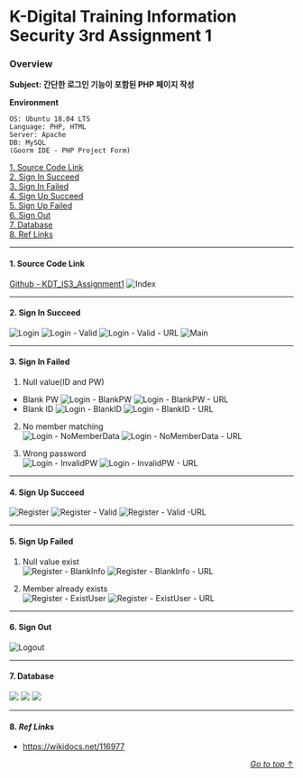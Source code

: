 # K-Digital Training Information Security 3rd Assignment 1

### Overview  

**Subject: 간단한 로그인 기능이 포함된 PHP 페이지 작성**  

**Environment**
```
OS: Ubuntu 18.04 LTS
Language: PHP, HTML
Server: Apache
DB: MySQL
(Goorm IDE - PHP Project Form)
```
[1. Source Code Link](#1-source-code-link)  
[2. Sign In Succeed](#2-sign-in-succeed)  
[3. Sign In Failed](#3-sign-in-failed)  
[4. Sign Up Succeed](#4-sign-up-succeed)  
[5. Sign Up Failed](#5-sign-up-failed)  
[6. Sign Out](#6-sign-out)  
[7. Database](#7-database)  
[8. Ref Links](#8-ref-links)

---

#### 1. Source Code Link
[Github - KDT_IS3_Assignment1](https://github.com/ymiwm/KDT_IS3_Assignment1)
![Index](/img/indexmain/Index.png)

---

#### 2. Sign In Succeed
![Login](/img/login/Login.png)
![Login - Valid](/img/login/Login%20-%20Valid.png)
![Login - Valid - URL](/img/login/Login%20-%20Valid%20-%20URL.png)
![Main](/img/indexmain/Main.png)

---

#### 3. Sign In Failed
1. Null value(ID and PW)  
- Blank PW
![Login - BlankPW](/img/login/Login%20-%20BlankPW.png)
![Login - BlankPW - URL](/img/login/Login%20-%20BlankPW%20-%20URL.png)
- Blank ID
![Login - BlankID](/img/login/Login%20-%20BlankID.png)
![Login - BlankID - URL](/img/login/Login%20-%20BlankID%20-%20URL.png)

2. No member matching  
![Login - NoMemberData](/img/login/Login%20-%20NoMemberData.png)
![Login - NoMemberData - URL](/img/login/Login%20-%20NoMemberData%20-%20URL.png)

3. Wrong password  
![Login - InvalidPW](/img/login/Login%20-%20InvaildPW.png)
![Login - InvalidPW - URL](/img/login/Login%20-%20InvaildPW%20-%20URL.png)

---

#### 4. Sign Up Succeed
![Register](/img/register/Register.png)
![Register - Valid](/img/register/Register%20-%20Vaild.png)
![Register - Valid -URL](/img/register/Register%20-%20Vaild%20-%20URL.png)

---

#### 5. Sign Up Failed
1. Null value exist  
![Register - BlankInfo](/img/register/Register%20-%20BlankInfo.png)
![Register - BlankInfo - URL](/img/register/Register%20-%20BlankInfo%20-%20URL.png)

2. Member already exists  
![Register - ExistUser](/img/register/Register%20-%20ExistUser.png)
![Register - ExistUser - URL](/img/register/Register%20-%20ExistUser%20-%20URL.png)

---

#### 6. Sign Out
![Logout](/img/logout/Logout.png)

---

#### 7. Database
![](/img/database/DB%20Table.png)
![](/img/database/Check%20Tuple(Empty).png)
![](/img/database/DB%20Add%201.png)

---

#### 8. *Ref Links*  
- https://wikidocs.net/116977

<a href="#k-digital-training-information-security-3rd-assignment-1"><div style="text-align: right">*Go to top* ↑</div></a>